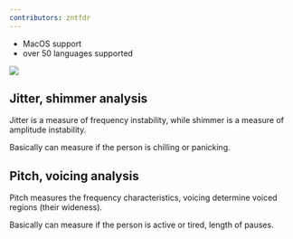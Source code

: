 ```yaml
---
contributors: zntfdr
---
```


- MacOS support
- over 50 languages supported

![][Image]

## Jitter, shimmer analysis

Jitter is a measure of frequency instability, while shimmer is a measure of amplitude instability.

Basically can measure if the person is chilling or panicking.

## Pitch, voicing analysis

Pitch measures the frequency characteristics, voicing determine voiced regions (their wideness).

Basically can measure if the person is active or tired, length of pauses.


[Image]: ../../../images/notes/wwdc19/256/image.png
